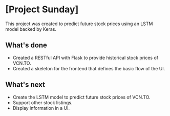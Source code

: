 # [Project Sunday]

This project was created to predict future stock prices using an LSTM model backed by Keras.

## What's done

- Created a RESTful API with Flask to provide historical stock prices of VCN.TO.
- Created a skeleton for the frontend that defines the basic flow of the UI.

## What's next

- Create the LSTM model to predict future stock prices of VCN.TO.
- Support other stock listings.
- Display information in a UI.
